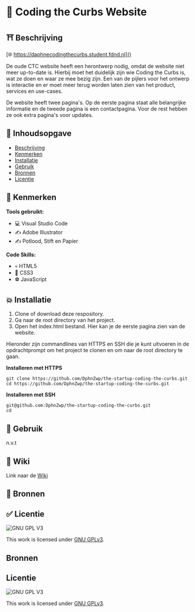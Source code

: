 # 🚐 Coding the Curbs Website

## ⛩️ Beschrijving
[🌐 https://daphnecodingthecurbs.student.fdnd.nl]()

De oude CTC website heeft een herontwerp nodig, omdat de website niet meer up-to-date is. Hierbij moet het duidelijk zijn wie Coding the Curbs is, wat ze doen en
waar ze mee bezig zijn. Een van de pijlers voor het ontwerp is interactie en er moet meer terug worden laten zien van het product, services en use-cases.

 De website heeft twee pagina's. Op de eerste pagina staat alle belangrijke informatie en de tweede pagina is een contactpagina. Voor de rest hebben ze ook extra pagina's voor updates.

## 📙 Inhoudsopgave

- [Beschrijving](#beschrijving)
- [Kenmerken](#kenmerken)
- [Installatie](#installatie)
- [Gebruik](#gebruik)
- [Bronnen](#bronnen)
- [Licentie](#licentie)

## 🐸 Kenmerken

**Tools gebruikt:**

- 💻 Visual Studio Code
- ✍️ Adobe Illustrator
- ✍️ Potlood, Stift en Papier

**Code Skills:**

- 💀 HTML5
- 🧍 CSS3
- ⚽ JavaScript

## 💥 Installatie

1. Clone of download deze respository.
2. Ga naar de root directory van het project.
3. Open het index.html bestand. Hier kan je de eerste pagina zien van de website.

Hieronder zijn commandlines van HTTPS en SSH die je kunt uitvoeren in de opdrachtprompt om het project te clonen en om naar de root directory te gaan.

**Installeren met HTTPS**

```
git clone https://github.com/DphnZwp/the-startup-coding-the-curbs.git
cd https://github.com/DphnZwp/the-startup-coding-the-curbs.git
```

**Installeren met SSH**

```
git@github.com:DphnZwp/the-startup-coding-the-curbs.git
cd 

```

## 🚊 Gebruik

n.v.t

## 📕 Wiki

Link naar de [Wiki](https://github.com/DphnZwp/the-startup-coding-the-curbs/wiki)

## 🥇 Bronnen


## ✅ Licentie

![GNU GPL V3](https://www.gnu.org/graphics/gplv3-127x51.png)

This work is licensed under [GNU GPLv3](./LICENSE).

## Bronnen

## Licentie

![GNU GPL V3](https://www.gnu.org/graphics/gplv3-127x51.png)

This work is licensed under [GNU GPLv3](./LICENSE).
